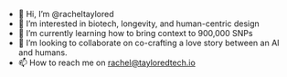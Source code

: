 - 👋 Hi, I’m @racheltaylored
- 👀 I’m interested in biotech, longevity, and human-centric design
- 🌱 I’m currently learning how to bring context to 900,000 SNPs
- 💞️ I’m looking to collaborate on co-crafting a love story between an AI and humans.
- 📫 How to reach me on rachel@tayloredtech.io

<!---
racheltaylored/racheltaylored is a ✨ special ✨ repository because its `README.md` (this file) appears on your GitHub profile.
You can click the Preview link to take a look at your changes.
--->
